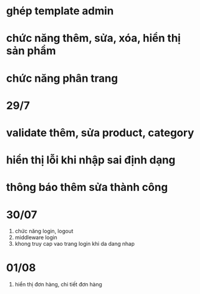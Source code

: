 # ghép template admin
# chức năng thêm, sửa, xóa, hiển thị sản phẩm
# chức năng phân trang 
# 29/7 
# validate thêm, sửa product, category 
# hiển thị lỗi khi nhập sai định dạng 
# thông báo thêm sửa thành công 
# 30/07
1. chức năng login, logout
2. middleware login
3. khong truy cap vao trang login khi da dang nhap
# 01/08
1. hiển thị đơn hàng, chi tiết đơn hàng
